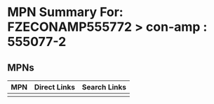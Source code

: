 



# MPN Summary For: FZECONAMP555772 > con-amp : 555077-2

## MPNs
  

|MPN|Direct Links|Search Links|
| :--- | :--- | :--- |
||||
